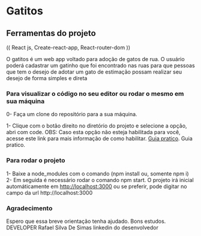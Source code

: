 # Gatitos

## Ferramentas do projeto
(( React js, Create-react-app, React-router-dom ))

O gatitos é um web app voltado para adoção de gatos de rua. O usuário poderá cadastrar um gatinho que foi encontrado nas ruas para que pessoas que tem o desejo de adotar um gato de estimação possam realizar seu desejo de forma simples e direta

### Para visualizar o código no seu editor ou rodar o mesmo em sua máquina
0- Faça um clone do repositório para a sua máquina.

1- Clique com o botão direito no diretório do projeto e selecione a opção, abri com code.
OBS: Caso esta opção não esteja habilitada para você, acesse este link para mais informação de como habilitar. 
[Guia pratico](https://dev.to/leticiacamposs2/como-adicionar-um-menu-de-contexto-abrir-com-vs-code-ao-windows-explorer-300j).
Guia pratico.


### Para rodar o projeto
1- Baixe a node_modules com o comando (npm install ou, somente npm i)
2- Em seguida é necessário rodar o comando npm start.
O projeto irá inicial automáticamente em [http://localhost:3000](http://localhost:3000)
ou se preferir, pode digitar no campo da url
http://localhost:3000

### Agradecimento
Espero que essa breve orientação tenha ajudado.
Bons estudos.
DEVELOPER
Rafael Silva De Simas
linkedin do desenvolvedor